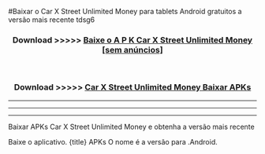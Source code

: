 #Baixar o Car X Street Unlimited Money   para tablets Android gratuitos a versão mais recente tdsg6


<div align="center">
<h3>Download >>>>> <a href="https://pt-web.web.app/?pt= Car X Street Unlimited Money ">Baixe o A P K Car X Street Unlimited Money  [sem anúncios]</a></h3><br>

<h3>Download >>>>> <a href="https://pt-web.web.app/?pt= Car X Street Unlimited Money ">Car X Street Unlimited Money  Baixar APKs</a></h3>
</div>

----------------------------------------------------------

----------------------------------------------------------

----------------------------------------------------------

Baixar APKs Car X Street Unlimited Money  e obtenha a versão mais recente

Baixe o aplicativo. {title} APKs O nome é a versão para .Android.


